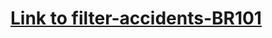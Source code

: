 # [Link to filter-accidents-BR101](https://github.com/WellersonPrenholato/filter-accidents-BR101/blob/master/Artigo%20Mortes%20por%20acidente%20de%20tr%C3%A2nsito%20na%20BR-101.pdf)
